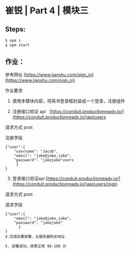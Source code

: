 # 崔锐 | Part 4 | 模块三

## Steps:

```jsx
$ npm i
$ npm start
```

## 作业：

参考网址 [https://www.jianshu.com/sign_in](https://www.jianshu.com/sign_in)

作业要求

1. 使用本模块内容，将简书登录框封装成一个登录，注册组件

2. 注册接口验证 api   [https://conduit.productionready.io/](https://conduit.productionready.io/)api/users

请求方式 post

注册字段

```
{"user":{   
    "username": "Jacob",
    "email": "jake@jake.jake",
    "password": "jakejake"users
     }
}
```

3. 登录接口验证api [https://conduit.productionready.io/](https://conduit.productionready.io/)api/users/login

请求方式 post

请求字段

```
{"user":{    
    "email": "jake@jake.jake",   
    "password": "jakejake"
      }
}
4.完成后要部署，云服务器购买地址  

5. 部署成功，效果正常 98-100 分
```